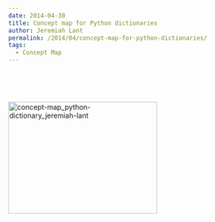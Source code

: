 ```yaml
---
date: 2014-04-30
title: Concept map for Python dictionaries
author: Jeremiah Lant
permalink: /2014/04/concept-map-for-python-dictionaries/
tags:
  - Concept Map
---
```

&nbsp;

&nbsp;

[<img class="alignnone size-medium wp-image-6864" alt="concept-map_python-dictionary_jeremiah-lant" src="http://teaching.software-carpentry.org/wp-content/uploads/2014/04/concept-map_python-dictionary_jeremiah-lant-300x225.jpg" width="300" height="225" />][1]

 [1]: http://teaching.software-carpentry.org/wp-content/uploads/2014/04/concept-map_python-dictionary_jeremiah-lant.jpg
